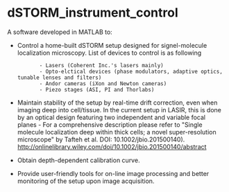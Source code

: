 # dSTORM_instrument_control
A software developed in MATLAB to:

- Control a home-built dSTORM setup designed for signel-molecule localization microscopy. List of devices to control is as following

             - Lasers (Coherent Inc.'s lasers mainly)
             - Opto-elctical devices (phase modulators, adaptive optics, tunable lenses and filters)
             - Andor cameras (iXon and Newton cameras) 
             - Piezo stages (ASI, PI and Thorlabs)

- Maintain stability of the setup by real-time drift correction, even when imaging deep into cell/tissue. In the current setup in LASIR, this is done by an optical design featuring two independent and variable focal planes 
             - For a comprehensive description please refer to "Single molecule localization deep within thick cells; a novel                  super-resolution microscope" by Tafteh et al. DOI: 10.1002/jbio.201500140).
             http://onlinelibrary.wiley.com/doi/10.1002/jbio.201500140/abstract

- Obtain depth-dependent calibration curve.
- Provide user-friendly tools for on-line image processing and better monitoring of the setup upon image acquisition.
